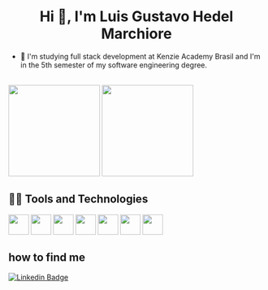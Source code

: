 <h1 align="center">Hi 👋, I'm Luis Gustavo Hedel Marchiore</h1>

- 🌱 I'm studying full stack development at Kenzie Academy Brasil and I'm in the 5th semester of my software engineering degree.

<div style="display: inline_block"><br>
<img height="180em" src="https://github-readme-stats.vercel.app/api/top-langs/?username=LuisGHM&layout=compact&langs_count=7&theme=tokyonight"/>
<img height="180em" src="https://github-readme-stats.vercel.app/api?username=LuisGHM&show_icons=true&theme=tokyonight"/>
</div>

## 👨‍💻 Tools and Technologies
<img src="https://cdn.jsdelivr.net/gh/devicons/devicon/icons/html5/html5-original.svg" width="40" height="40" /> <img src="https://cdn.jsdelivr.net/gh/devicons/devicon/icons/css3/css3-original.svg" width="40" height="40"/> <img src="https://cdn.jsdelivr.net/gh/devicons/devicon/icons/javascript/javascript-original.svg" width="40" height="40"/> <img src="https://cdn.jsdelivr.net/gh/devicons/devicon/icons/csharp/csharp-original.svg" width="40" height="40" /> 
<img src="https://cdn.jsdelivr.net/gh/devicons/devicon/icons/dotnetcore/dotnetcore-original.svg" width="40" height="40" /> <img src="https://cdn.jsdelivr.net/gh/devicons/devicon/icons/postgresql/postgresql-original.svg" width="40" height="40"/>  <img src="https://upload.wikimedia.org/wikipedia/commons/thumb/a/a7/React-icon.svg/2300px-React-icon.svg.png" width="40" height="40"/>


## how to find me

[![Linkedin Badge](https://img.shields.io/badge/-LinkedIn-blue?style=flat-square&logo=Linkedin&logoColor=white&link=https://www.linkedin.com/in/luis-gustavo-hedel-marchiore/)](https://www.linkedin.com/in/luis-gustavo-hedel-marchiore/)
